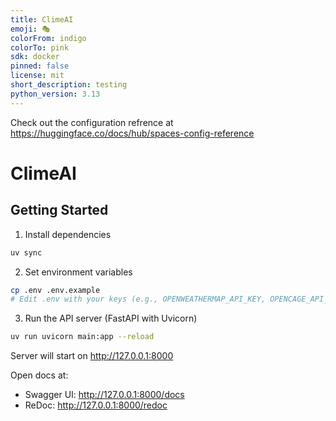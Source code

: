 ```yaml
---
title: ClimeAI
emoji: 🎭
colorFrom: indigo
colorTo: pink
sdk: docker
pinned: false
license: mit
short_description: testing
python_version: 3.13
---
```


Check out the configuration refrence at https://huggingface.co/docs/hub/spaces-config-reference

# ClimeAI

## Getting Started

1. Install dependencies

```bash
uv sync
```

2. Set environment variables

```bash
cp .env .env.example
# Edit .env with your keys (e.g., OPENWEATHERMAP_API_KEY, OPENCAGE_API_KEY, DB connection)
```

3. Run the API server (FastAPI with Uvicorn)

```bash
uv run uvicorn main:app --reload
```

Server will start on http://127.0.0.1:8000

Open docs at:
- Swagger UI: http://127.0.0.1:8000/docs
- ReDoc: http://127.0.0.1:8000/redoc
